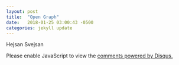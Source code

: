 ```yaml
---
layout: post
title:  "Open Graph"
date:   2018-01-25 03:00:43 -0500
categories: jekyll update
---
```

<head>
<title>Open Graph</title>
<meta property="og:title" content="Open Graph" />
<meta property="og:type" content="blogposts" />
<meta property="og:url" content="https://zissedisse.github.io/jekyll/update/2018/01/25/OpenGraph.html" />
</head>
<p>
Hejsan Svejsan
</p>

<div id="disqus_thread"></div>
<script>

/**
*  RECOMMENDED CONFIGURATION VARIABLES: EDIT AND UNCOMMENT THE SECTION BELOW TO INSERT DYNAMIC VALUES FROM YOUR PLATFORM OR CMS.
*  LEARN WHY DEFINING THESE VARIABLES IS IMPORTANT: https://disqus.com/admin/universalcode/#configuration-variables*/
/*
var disqus_config = function () {
this.page.url = PAGE_URL;  // Replace PAGE_URL with your page's canonical URL variable
this.page.identifier = PAGE_IDENTIFIER; // Replace PAGE_IDENTIFIER with your page's unique identifier variable
};
*/
(function() { // DON'T EDIT BELOW THIS LINE
var d = document, s = d.createElement('script');
s.src = 'https://http-assignment1-martina261482-codeanyapp-com-4000.disqus.com/embed.js';
s.setAttribute('data-timestamp', +new Date());
(d.head || d.body).appendChild(s);
})();
</script>
<noscript>Please enable JavaScript to view the <a href="https://disqus.com/?ref_noscript">comments powered by Disqus.</a></noscript>